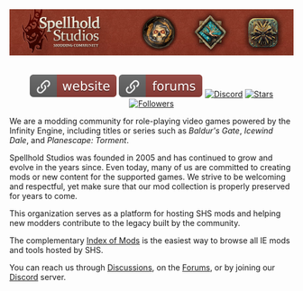 <div align="center">
  <picture>
    <source media="(prefers-color-scheme: dark)" srcset="https://raw.githubusercontent.com/Spellhold-Studios/.github/main/profile/assets/images/shs-banner.jpg" />
    <source media="(prefers-color-scheme: light)" srcset="https://raw.githubusercontent.com/Spellhold-Studios/.github/main/profile/assets/images/shs-banner.jpg" />
    <img alt="Spellhold Studios" src="https://raw.githubusercontent.com/Spellhold-Studios/.github/main/profile/assets/images/shs-banner.jpg">
  </picture>
</div>

<br>

<div align="center">
<!-- leave space before first img -->

  [<img alt="Website" src="https://raw.githubusercontent.com/Spellhold-Studios/Spellhold-Studios.github.io/main/assets/buttons/webpage-mini.svg">](https://spellhold-studios.github.io/)
  [<img alt="Forums" src="https://raw.githubusercontent.com/Spellhold-Studios/Spellhold-Studios.github.io/main/assets/buttons/forums-mini.svg">](http://www.shsforums.net/)
  [<img alt="Discord" src="https://img.shields.io/discord/1256611643404587100?style=flat&logo=discord&logoColor=%23e8e8e8&label=chat&color=%2392403a">](https://discord.gg/pE2Njbdb2a)
  [<img alt="Stars" src="https://img.shields.io/github/stars/Spellhold-Studios?style=flat&logo=github&label=stars&color=%2392403a">](https://github.com/orgs/Spellhold-Studios/repositories)
  [<img alt="Followers" src="https://img.shields.io/github/followers/Spellhold-Studios?style=flat&label=followers&color=%2392403a">](https://github.com/orgs/Spellhold-Studios/followers)

<!-- leave space after last img -->
</div>

We are a modding community for role-playing video games powered by the Infinity Engine, including titles or series such as *Baldur's Gate*, *Icewind Dale*, and *Planescape: Torment*.

Spellhold Studios was founded in 2005 and has continued to grow and evolve in the years since. Even today, many of us are committed to creating mods or new content for the supported games. We strive to be welcoming and respectful, yet make sure that our mod collection is properly preserved for years to come.

This organization serves as a platform for hosting SHS mods and helping new modders contribute to the legacy built by the community.

The complementary [Index of Mods](https://spellhold-studios.github.io/) is the easiest way to browse all IE mods and tools hosted by SHS.

You can reach us through [Discussions](https://github.com/orgs/Spellhold-Studios/discussions), on the [Forums](http://www.shsforums.net/), or by joining our [Discord](https://discord.gg/pE2Njbdb2a) server.
